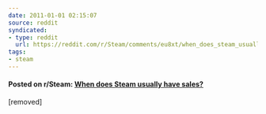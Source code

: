 ```yaml
---
date: 2011-01-01 02:15:07
source: reddit
syndicated:
- type: reddit
  url: https://reddit.com/r/Steam/comments/eu8xt/when_does_steam_usually_have_sales/
tags:
- steam
---
```


#### Posted on r/Steam: [When does Steam usually have sales?](https://reddit.com/r/Steam/comments/eu8xt/when_does_steam_usually_have_sales/)

[removed]